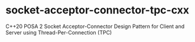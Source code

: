 # socket-acceptor-connector-tpc-cxx
C++20 POSA 2 Socket Acceptor-Connector Design Pattern for Client and Server using Thread-Per-Connection (TPC)
